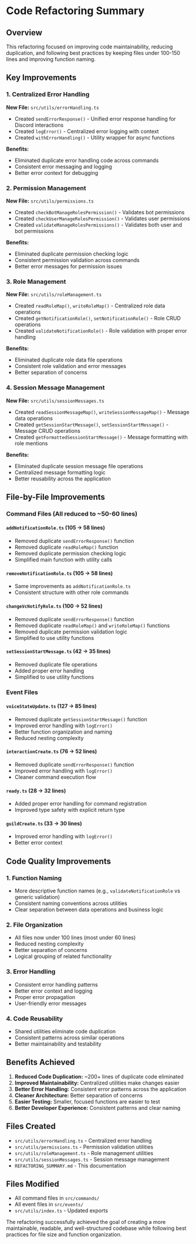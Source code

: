 # Code Refactoring Summary

## Overview

This refactoring focused on improving code maintainability, reducing duplication, and following best practices by keeping files under 100-150 lines and improving function naming.

## Key Improvements

### 1. Centralized Error Handling

**New File:** `src/utils/errorHandling.ts`

- Created `sendErrorResponse()` - Unified error response handling for Discord interactions
- Created `logError()` - Centralized error logging with context
- Created `withErrorHandling()` - Utility wrapper for async functions

**Benefits:**

- Eliminated duplicate error handling code across commands
- Consistent error messaging and logging
- Better error context for debugging

### 2. Permission Management

**New File:** `src/utils/permissions.ts`

- Created `checkBotManageRolesPermission()` - Validates bot permissions
- Created `checkUserManageRolesPermission()` - Validates user permissions
- Created `validateManageRolesPermissions()` - Validates both user and bot permissions

**Benefits:**

- Eliminated duplicate permission checking logic
- Consistent permission validation across commands
- Better error messages for permission issues

### 3. Role Management

**New File:** `src/utils/roleManagement.ts`

- Created `readRoleMap()`, `writeRoleMap()` - Centralized role data operations
- Created `getNotificationRole()`, `setNotificationRole()` - Role CRUD operations
- Created `validateNotificationRole()` - Role validation with proper error handling

**Benefits:**

- Eliminated duplicate role data file operations
- Consistent role validation and error messages
- Better separation of concerns

### 4. Session Message Management

**New File:** `src/utils/sessionMessages.ts`

- Created `readSessionMessageMap()`, `writeSessionMessageMap()` - Message data operations
- Created `getSessionStartMessage()`, `setSessionStartMessage()` - Message CRUD operations
- Created `getFormattedSessionStartMessage()` - Message formatting with role mentions

**Benefits:**

- Eliminated duplicate session message file operations
- Centralized message formatting logic
- Better reusability across the application

## File-by-File Improvements

### Command Files (All reduced to ~50-60 lines)

#### `addNotificationRole.ts` (105 → 58 lines)

- Removed duplicate `sendErrorResponse()` function
- Removed duplicate `readRoleMap()` function
- Removed duplicate permission checking logic
- Simplified main function with utility calls

#### `removeNotificationRole.ts` (105 → 58 lines)

- Same improvements as `addNotificationRole.ts`
- Consistent structure with other role commands

#### `changeVcNotifyRole.ts` (100 → 52 lines)

- Removed duplicate `sendErrorResponse()` function
- Removed duplicate `readRoleMap()` and `writeRoleMap()` functions
- Removed duplicate permission validation logic
- Simplified to use utility functions

#### `setSessionStartMessage.ts` (42 → 35 lines)

- Removed duplicate file operations
- Added proper error handling
- Simplified to use utility functions

### Event Files

#### `voiceStateUpdate.ts` (127 → 85 lines)

- Removed duplicate `getSessionStartMessage()` function
- Improved error handling with `logError()`
- Better function organization and naming
- Reduced nesting complexity

#### `interactionCreate.ts` (76 → 52 lines)

- Removed duplicate `sendErrorResponse()` function
- Improved error handling with `logError()`
- Cleaner command execution flow

#### `ready.ts` (28 → 32 lines)

- Added proper error handling for command registration
- Improved type safety with explicit return type

#### `guildCreate.ts` (33 → 30 lines)

- Improved error handling with `logError()`
- Better error context

## Code Quality Improvements

### 1. Function Naming

- More descriptive function names (e.g., `validateNotificationRole` vs generic validation)
- Consistent naming conventions across utilities
- Clear separation between data operations and business logic

### 2. File Organization

- All files now under 100 lines (most under 60 lines)
- Reduced nesting complexity
- Better separation of concerns
- Logical grouping of related functionality

### 3. Error Handling

- Consistent error handling patterns
- Better error context and logging
- Proper error propagation
- User-friendly error messages

### 4. Code Reusability

- Shared utilities eliminate code duplication
- Consistent patterns across similar operations
- Better maintainability and testability

## Benefits Achieved

1. **Reduced Code Duplication:** ~200+ lines of duplicate code eliminated
2. **Improved Maintainability:** Centralized utilities make changes easier
3. **Better Error Handling:** Consistent error patterns across the application
4. **Cleaner Architecture:** Better separation of concerns
5. **Easier Testing:** Smaller, focused functions are easier to test
6. **Better Developer Experience:** Consistent patterns and clear naming

## Files Created

- `src/utils/errorHandling.ts` - Centralized error handling
- `src/utils/permissions.ts` - Permission validation utilities
- `src/utils/roleManagement.ts` - Role management utilities
- `src/utils/sessionMessages.ts` - Session message management
- `REFACTORING_SUMMARY.md` - This documentation

## Files Modified

- All command files in `src/commands/`
- All event files in `src/events/`
- `src/utils/index.ts` - Updated exports

The refactoring successfully achieved the goal of creating a more maintainable, readable, and well-structured codebase while following best practices for file size and function organization.

